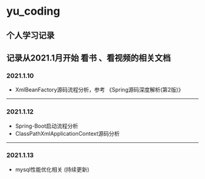 # yu_coding
个人学习记录
---
记录从2021.1月开始 看书 、看视频的相关文档
---
### 2021.1.10 
- XmlBeanFactory源码流程分析，参考 《Spring源码深度解析(第2版)》 
---
### 2021.1.12
- Spring-Boot启动流程分析
- ClassPathXmlApplicationContext源码分析
---
### 2021.1.13
- mysql性能优化相关 (持续更新)